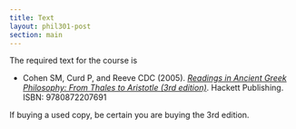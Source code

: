 ```yaml
---
title: Text
layout: phil301-post
section: main
---
```


The required text for the course is 

+  Cohen SM, Curd P, and Reeve CDC (2005). *[Readings in Ancient Greek Philosophy: From Thales to Aristotle (3rd edition)](http://books.google.com/books?id=XVHj_gwk39QC)*. Hackett Publishing. ISBN: 9780872207691 

If buying a used copy, be certain you are buying the 3rd edition.

